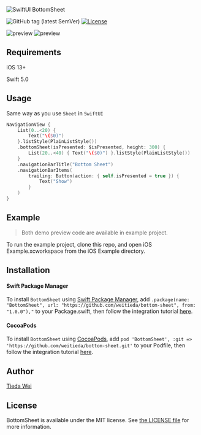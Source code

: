 ![SwiftUI BottomSheet](Asset/logo.png)

![GitHub tag (latest SemVer)](https://img.shields.io/github/v/tag/weitieda/BottomSheet)
[![License](https://img.shields.io/github/license/weitieda/BottomSheet)](LICENSE)

![preview](Asset/demo1.gif)
![preview](Asset/demo2.gif)

## Requirements

iOS 13+

Swift 5.0

## Usage

Same way as you use `Sheet` in `SwiftUI`

```swift
NavigationView {
    List(0..<20) {
        Text("\($0)")
    }.listStyle(PlainListStyle())
    .bottomSheet(isPresented: $isPresented, height: 300) {
        List(20..<40) { Text("\($0)") }.listStyle(PlainListStyle())
    }
    .navigationBarTitle("Bottom Sheet")
    .navigationBarItems(
        trailing: Button(action: { self.isPresented = true }) {
            Text("Show")
        }
    )
}
```

## Example

> Both demo preview code are available in example project.

To run the example project, clone this repo, and open iOS Example.xcworkspace from the iOS Example directory.

## Installation
#### Swift Package Manager
To install `BottomSheet` using [Swift Package Manager](https://swift.org/package-manager/), add
`.package(name: "BottomSheet", url: "https://github.com/weitieda/bottom-sheet", from: "1.0.0"),"` to your Package.swift, then follow the integration tutorial [here](https://swift.org/package-manager#importing-dependencies).

#### CocoaPods
To install `BottomSheet` using [CocoaPods](http://cocoapods.org), add
`pod 'BottomSheet', :git => 'https://github.com/weitieda/bottom-sheet.git'` to your Podfile, then follow the integration tutorial [here](https://guides.cocoapods.org/using/using-cocoapods.html).

## Author

[Tieda Wei](https://tiedawei.com)

## License

BottomSheet is available under the MIT license. See [the LICENSE file](LICENSE) for more information.
